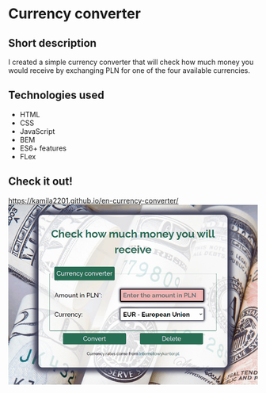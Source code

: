 # Currency converter
## Short description
I created a simple currency converter that will check how much money you would receive by exchanging PLN for one of the four available currencies.
## Technologies used
- HTML
- CSS
- JavaScript
- BEM
- ES6+ features
- FLex
## Check it out!
https://kamila2201.github.io/en-currency-converter/
![Currency converter website gif](images/animation.gif)


